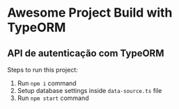 # Awesome Project Build with TypeORM

## API de autenticação com TypeORM

Steps to run this project:

1. Run `npm i` command
2. Setup database settings inside `data-source.ts` file
3. Run `npm start` command
